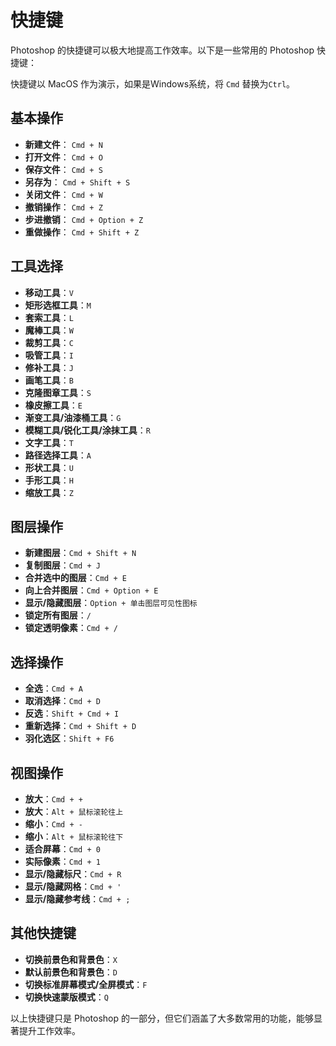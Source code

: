 # 快捷键

Photoshop 的快捷键可以极大地提高工作效率。以下是一些常用的 Photoshop 快捷键：

快捷键以 MacOS 作为演示，如果是Windows系统，将 `Cmd` 替换为`Ctrl`。

## 基本操作

- **新建文件**： `Cmd + N`
- **打开文件**： `Cmd + O`
- **保存文件**： `Cmd + S`
- **另存为**：   `Cmd + Shift + S`
- **关闭文件**： `Cmd + W`
- **撤销操作**： `Cmd + Z`
- **步进撤销**： `Cmd + Option + Z`
- **重做操作**： `Cmd + Shift + Z`

## 工具选择

- **移动工具**：`V`
- **矩形选框工具**：`M`
- **套索工具**：`L`
- **魔棒工具**：`W`
- **裁剪工具**：`C`
- **吸管工具**：`I`
- **修补工具**：`J`
- **画笔工具**：`B`
- **克隆图章工具**：`S`
- **橡皮擦工具**：`E`
- **渐变工具/油漆桶工具**：`G`
- **模糊工具/锐化工具/涂抹工具**：`R`
- **文字工具**：`T`
- **路径选择工具**：`A`
- **形状工具**：`U`
- **手形工具**：`H`
- **缩放工具**：`Z`

## 图层操作

- **新建图层**：`Cmd + Shift + N`
- **复制图层**：`Cmd + J`
- **合并选中的图层**：`Cmd + E`
- **向上合并图层**：`Cmd + Option + E`
- **显示/隐藏图层**：`Option + 单击图层可见性图标`
- **锁定所有图层**：`/`
- **锁定透明像素**：`Cmd + /`

## 选择操作

- **全选**：`Cmd + A`
- **取消选择**：`Cmd + D`
- **反选**：`Shift + Cmd + I`
- **重新选择**：`Cmd + Shift + D`
- **羽化选区**：`Shift + F6`

## 视图操作

- **放大**：`Cmd + +`
- **放大**：`Alt + 鼠标滚轮往上`
- **缩小**：`Cmd + -`
- **缩小**：`Alt + 鼠标滚轮往下`
- **适合屏幕**：`Cmd + 0`
- **实际像素**：`Cmd + 1`
- **显示/隐藏标尺**：`Cmd + R`
- **显示/隐藏网格**：`Cmd + '`
- **显示/隐藏参考线**：`Cmd + ;`

## 其他快捷键

- **切换前景色和背景色**：`X`
- **默认前景色和背景色**：`D`
- **切换标准屏幕模式/全屏模式**：`F`
- **切换快速蒙版模式**：`Q`

以上快捷键只是 Photoshop 的一部分，但它们涵盖了大多数常用的功能，能够显著提升工作效率。